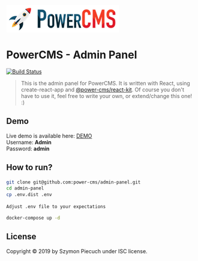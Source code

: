 ![PowerCms](docs/logo-small.png)

# PowerCMS - Admin Panel

[![Build Status](https://travis-ci.com/power-cms/admin-panel.svg?branch=master)](https://travis-ci.com/power-cms/admin-panel)

> This is the admin panel for PowerCMS. It is written with React, using create-react-app and [@power-cms/react-kit](https://github.com/power-cms/react-kit). Of course you don't have to use it, feel free to write your own, or extend/change this one! :)

## Demo

Live demo is available here: [DEMO](https://admin.power-cms.com)\
Username: **Admin**\
Password: **admin**

## How to run?

```bash
git clone git@github.com:power-cms/admin-panel.git
cd admin-panel
cp .env.dist .env
```

`Adjust .env file to your expectations`

```bash
docker-compose up -d
```

## License

Copyright &copy; 2019 by Szymon Piecuch under ISC license.
